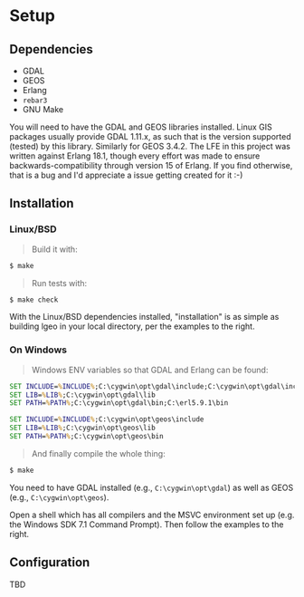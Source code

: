 # Setup

## Dependencies

* GDAL
* GEOS
* Erlang
* ``rebar3``
* GNU Make

You will need to have the GDAL and GEOS libraries installed. Linux GIS packages usually provide GDAL 1.11.x, as such that is the version supported (tested) by this library. Similarly for GEOS 3.4.2. The LFE in this project was written against Erlang 18.1, though every effort was made to ensure backwards-compatibility through version 15 of Erlang. If you find otherwise, that is a bug and I'd appreciate a issue getting created for it :-)

## Installation

### Linux/BSD

> Build it with:

```bash
$ make
```

> Run tests with:

```bash
$ make check
```

With the Linux/BSD dependencies installed, "installation" is as simple as building lgeo in your local directory, per the examples to the right.


### On Windows

> Windows ENV variables so that GDAL and Erlang can be found:

```cmd
SET INCLUDE=%INCLUDE%;C:\cygwin\opt\gdal\include;C:\cygwin\opt\gdal\include\gdal
SET LIB=%LIB%;C:\cygwin\opt\gdal\lib
SET PATH=%PATH%;C:\cygwin\opt\gdal\bin;C:\erl5.9.1\bin

SET INCLUDE=%INCLUDE%;C:\cygwin\opt\geos\include
SET LIB=%LIB%;C:\cygwin\opt\geos\lib
SET PATH=%PATH%;C:\cygwin\opt\geos\bin
```

> And finally compile the whole thing:

```bash
$ make
```

You need to have GDAL installed (e.g., `C:\cygwin\opt\gdal`) as well as GEOS (e.g., `C:\cygwin\opt\geos`).

Open a shell which has all compilers and the MSVC environment set up (e.g. the
Windows SDK 7.1 Command Prompt). Then follow the examples to the right.


## Configuration

TBD
